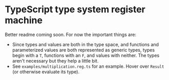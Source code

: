 # TypeScript type system register machine

Better readme coming soon. For now the important things are:

-   Since types and values are both in the type space, and functions and parameterized values are both represented as generic types, types begin with a `T`, functions with an `F`, and values with neither. The types aren't necessary but they help a little bit.
-   See `examples/multiplication.reg.ts` for an example. Hover over `Result` (or otherwise evaluate its type).

